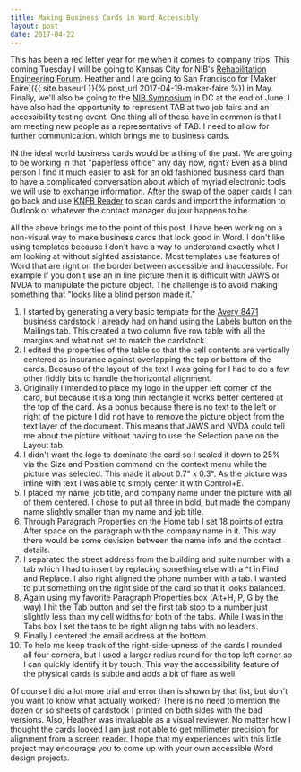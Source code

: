 ```yaml
---
title: Making Business Cards in Word Accessibly
layout: post
date: 2017-04-22
---
```

This has been a red letter year for me when it comes to company trips. This coming Tuesday I will be going to Kansas City for NIB's [Rehabilitation Engineering Forum](https://www.forsight.org/forsight-blogs/forsight-buzz/292-forsight-vision-takes-part-in-rehabilitation-engineering-forum.html). Heather and I are going to San Francisco for [Maker Faire]({{ site.baseurl }}{% post_url 2017-04-19-maker-faire %}) in May. Finally, we'll also be going to the [NIB Symposium](http://www.cvent.com/events/2017-national-symposium/event-summary-ae2614ab9ad2416c9e2cdfb9aac1cd79.aspx) in DC at the end of June. I have also had the opportunity to represent TAB at two job fairs and an accessibility testing event. One thing all of these have in common is that I am meeting new people as a representative of TAB. I need to allow for further communication. which brings me to business cards.

IN the ideal world business cards would be a thing of the past. We are going to be working in that "paperless office" any day now, right? Even as a blind person I find it much easier to ask for an old fashioned business card than to have a complicated conversation about which of myriad electronic tools we will use to exchange information. After the swap of the paper cards I can go back and use [KNFB Reader](http://knfbreader.com) to scan cards and import the information to Outlook or whatever the contact manager <span lang="fr">du jour</span> happens to be.

All the above brings me to the point of this post. I have been working on a non-visual way to make business cards that look good in Word. I don't like using templates because I don't have a way to understand exactly what I am looking at without sighted assistance. Most templates use features of Word that are right on the border between accessible and inaccessible. For example if you don't use an in line picture then it is difficult with JAWS or NVDA to manipulate the picture object. The challenge is to avoid making something that "looks like a blind person made it."

1. I started by generating  a very basic template for the [Avery 8471](http://www.avery.com/avery/en_us/Products/Cards/Business-Cards/Ink-Jet-Business-Cards_08471.htm) business cardstock I already had on hand using the Labels button on the Mailings tab. This created a two column five row table with all the margins and what not set to match the cardstock.
2. I edited the properties of the table so that the cell contents are vertically centered as insurance against overlapping the top or bottom of the cards. Because of the layout of the text I was going for I had to do a few other fiddly bits to handle the horizontal alignment.
3. Originally I intended to place my logo in the upper left corner of the card, but because it is a long thin rectangle it works better centered at the top of the card. As a bonus because there is no text to the left or right of the picture I did not have to remove the picture object from the text layer of the document. This means that JAWS and NVDA could tell me about the picture without having to use the Selection pane on the Layout tab.
4. I didn't want the logo to dominate the card so I scaled it down to 25% via the Size and Position command on the context menu while the picture was selected. This made it about 0.7" x 0.3". As the picture was  inline with text I was able to simply center it with Control+E.
5. I placed my name, job title, and company name under the picture with all of them centered. I chose to put all three in bold, but made the company name slightly smaller than my name and job title.
6. Through Paragraph Properties on the Home tab I set 18 points of extra After space on the paragraph with the company name in it. This way there would be some devision between the name info and the contact details.
7. I separated the street address from the building and suite number with a tab which I had to insert by replacing something else with a ^t in Find and Replace. I also right aligned the phone number with a tab. I wanted to put something on the right side of the card so that it looks balanced.
8. Again using my favorite Paragraph Properties box (Alt+H, P, G by the way) I hit the Tab button and set the first tab stop to a number just slightly less than my cell widths for both of the tabs. While I was in the Tabs box I set the tabs to be right aligning tabs with no leaders.
9. Finally I centered the email address at the bottom.
10. To help me keep track of the right-side-upness of the cards I rounded all four corners, but I used a larger radius round for the top left corner so I can quickly identify it by touch. This way the accessibility feature of the physical cards is subtle and adds a bit of flare as well.

Of course I did a lot more trial and error than is shown by that list, but don't you want to know what actually worked? There is no need to mention the dozen or so sheets of cardstock I printed on both sides with the bad versions. Also, Heather was invaluable as a visual reviewer. No matter how I thought the cards looked I am just not able to get millimeter precision for alignment from a screen reader. I hope that my experiences with this little project may encourage you to come up with your own accessible Word design projects.
